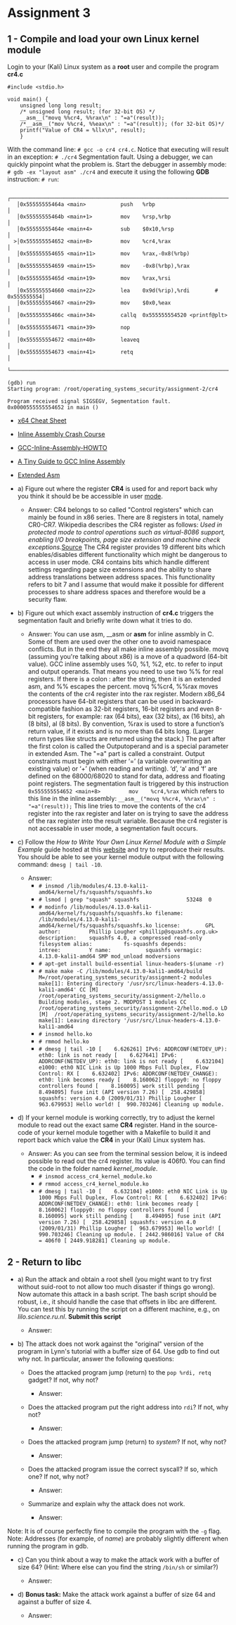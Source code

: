 # Assignment 3

## 1 - Compile and load your own Linux kernel module


Login to your (Kali) Linux system as a **root** user and compile the program **cr4.c**

```
#include <stdio.h>

void main() {
	unsigned long long result;
	/* unsigned long result; (for 32-bit OS) */
	__asm__("movq %%cr4, %%rax\n" : "=a"(result));
	/*__asm__("mov %%cr4, %%eax\n" : "=a"(result)); (for 32-bit OS)*/
	printf("Value of CR4 = %llx\n", result);
	}
```

With the command line: `# gcc -o cr4 cr4.c`. 
Notice that executing will result in an exception: `# ./cr4` Segmentation fault.
Using a debugger, we can quickly pinpoint what the problem is. Start the debugger in assembly mode: `# gdb -ex "layout asm" ./cr4`
and execute it using the following **GDB** instruction: `# run`:

```
   ┌───────────────────────────────────────────────────────────────────────────┐
   │0x55555555464a <main>           push   %rbp                                │
   │0x55555555464b <main+1>         mov    %rsp,%rbp                           │
   │0x55555555464e <main+4>         sub    $0x10,%rsp                          │
  >│0x555555554652 <main+8>         mov    %cr4,%rax                           │
   │0x555555554655 <main+11>        mov    %rax,-0x8(%rbp)                     │
   │0x555555554659 <main+15>        mov    -0x8(%rbp),%rax                     │
   │0x55555555465d <main+19>        mov    %rax,%rsi                           │
   │0x555555554660 <main+22>        lea    0x9d(%rip),%rdi        # 0x555555554│
   │0x555555554667 <main+29>        mov    $0x0,%eax                           │
   │0x55555555466c <main+34>        callq  0x555555554520 <printf@plt>         │
   │0x555555554671 <main+39>        nop                                        │
   │0x555555554672 <main+40>        leaveq                                     │
   │0x555555554673 <main+41>        retq                                       │
   └───────────────────────────────────────────────────────────────────────────┘

(gdb) run
Starting program: /root/operating_systems_security/assignment-2/cr4

Program received signal SIGSEGV, Segmentation fault.
0x0000555555554652 in main ()

```

* [x64 Cheat Sheet](https://cs.brown.edu/courses/cs033/docs/guides/x64_cheatsheet.pdf)
* [Inline Assembly Crash Course](https://0xax.gitbooks.io/linux-insides/content/Theory/asm.html)
* [GCC-Inline-Assembly-HOWTO](http://www.ibiblio.org/gferg/ldp/GCC-Inline-Assembly-HOWTO.html)
* [A Tiny Guide to GCC Inline Assembly](http://ericw.ca/notes/a-tiny-guide-to-gcc-inline-assembly.html)
* [Extended Asm](https://gcc.gnu.org/onlinedocs/gcc/Extended-Asm.html)






* a) Figure out where the register **CR4** is used for and report back why you think it should be be accessible in user [mode](http://en.wikipedia.org/wiki/Control_register).

	* Answer: CR4 belongs to so called "Control registers" which can mainly be found in x86 series. There are 8 registers in total, namely CR0-CR7. Wikipedia describes the CR4 register as follows: *Used in protected mode to control operations such as virtual-8086 support, enabling I/O breakpoints, page size extension and machine check exceptions.*[Source](https://en.wikipedia.org/wiki/Control_register#CR4)
	The CR4 register provides 19 different bits which enables/disables different functionality which might be dangerous to access in user mode. CR4 contains bits which handle different settings regarding page size extensions and the ability to share address translations between address spaces. This functionality refers to bit 7 and I assume that would make it possible for different processes to share address spaces and therefore would be a security flaw.
	

* b) Figure out which exact assembly instruction of **cr4.c** triggers the segmentation fault and briefly write down what it tries to do.
	
	* Answer: You can use asm, __asm or __asm__ for inline assmbly in C. Some of them are used over the other one to avoid namespace conflicts. But in the end they all make inline assembly possible. movq (assuming you're talking about x86) is a move of a quadword (64-bit value). GCC inline assembly uses %0, %1, %2, etc. to refer to input and output operands. That means you need to use two %% for real registers. If there is a colon : after the string, then it is an extended asm, and %% escapes the percent. movq %%cr4, %%rax moves the contents of the cr4 register into the rax register. Modern x86_64 processors have 64-bit registers that can be used in backward-compatible fashion as 32-bit registers, 16-bit registers and even 8-bit registers, for example: rax (64 bits), eax (32 bits), ax (16 bits), ah (8 bits), al (8 bits). By convention, %rax​ is used to store a function’s return value, if it exists and is no more than 64 bits long. (Larger return types like structs are returned using the stack.) The part after the first colon is called the Outputoperand and is a special parameter in extended Asm. The "=a" part is called a constraint. Output constraints must begin with either ‘=’ (a variable overwriting an existing value) or ‘+’ (when reading and writing). ‘d’, ‘a’ and ‘f’ are defined on the 68000/68020 to stand for data, address and floating point registers. The segmentation fault is triggered by this instruction `0x555555554652 <main+8>         mov    %cr4,%rax` which refers to this line in the inline assembly: `__asm__("movq %%cr4, %%rax\n" : "=a"(result));` This line tries to move the contents of the cr4 register into the rax register and later on is trying to save the address of the rax register into the result variable. Because the cr4 register is not accessable in user mode, a segmentation fault occurs.

* c) Follow the *How to Write Your Own Linux Kernel Module with a Simple Example* guide hosted at this [website](http://www.thegeekstuff.com/2013/07/write-linux-kernel-module/) and try to reproduce their results. You should be able to see your kernel module output with the following command: `dmesg | tail -10`.

	* Answer: 
		* `# insmod /lib/modules/4.13.0-kali1-amd64/kernel/fs/squashfs/squashfs.ko`
		* `# lsmod | grep "squash"
			 squashfs               53248  0
		`
		* `# modinfo /lib/modules/4.13.0-kali1-amd64/kernel/fs/squashfs/squashfs.ko
			filename:       /lib/modules/4.13.0-kali1-amd64/kernel/fs/squashfs/squashfs.ko
			license:        GPL
			author:         Phillip Lougher <phillip@squashfs.org.uk>
			description:    squashfs 4.0, a compressed read-only filesystem
			alias:          fs-squashfs
			depends:        
			intree:         Y
			name:           squashfs
			vermagic:       4.13.0-kali1-amd64 SMP mod_unload modversions
		`
		* `# apt-get install build-essential linux-headers-$(uname -r)`
		* `# make
			make -C /lib/modules/4.13.0-kali1-amd64/build M=/root/operating_systems_security/assignment-2 modules
			make[1]: Entering directory '/usr/src/linux-headers-4.13.0-kali1-amd64'
			  CC [M]  /root/operating_systems_security/assignment-2/hello.o
			  Building modules, stage 2.
			  MODPOST 1 modules
			  CC      /root/operating_systems_security/assignment-2/hello.mod.o
			  LD [M]  /root/operating_systems_security/assignment-2/hello.ko
			make[1]: Leaving directory '/usr/src/linux-headers-4.13.0-kali1-amd64
		`
		* `# insmod hello.ko`
		* `# rmmod hello.ko`
		* `# dmesg | tail -10
			[    6.626261] IPv6: ADDRCONF(NETDEV_UP): eth0: link is not ready
			[    6.627641] IPv6: ADDRCONF(NETDEV_UP): eth0: link is not ready
			[    6.632104] e1000: eth0 NIC Link is Up 1000 Mbps Full Duplex, Flow Control: RX
			[    6.632402] IPv6: ADDRCONF(NETDEV_CHANGE): eth0: link becomes ready
			[    8.160062] floppy0: no floppy controllers found
			[    8.160095] work still pending
			[    8.494095] fuse init (API version 7.26)
			[  258.429858] squashfs: version 4.0 (2009/01/31) Phillip Lougher
			[  963.679953] Hello world!
			[  990.703246] Cleaning up module.
		`

* d) If your kernel module is working correctly, try to adjust the kernel module to read out the exact same **CR4** register. Hand in the source-code of your kernel module together with a Makefile to build it and report back which value the **CR4** in your (Kali) Linux system has.

	* Answer: As you can see from the terminal session below, it is indeed possible to read out the cr4 register. Its value is 406f0. You can find the code in the folder named *kernel_module*.
		* `# insmod access_cr4_kernel_module.ko`
		* `# rmmod access_cr4_kernel_module.ko`
		* `# dmesg | tail -10
			[    6.632104] e1000: eth0 NIC Link is Up 1000 Mbps Full Duplex, Flow Control: RX
			[    6.632402] IPv6: ADDRCONF(NETDEV_CHANGE): eth0: link becomes ready
			[    8.160062] floppy0: no floppy controllers found
			[    8.160095] work still pending
			[    8.494095] fuse init (API version 7.26)
			[  258.429858] squashfs: version 4.0 (2009/01/31) Phillip Lougher
			[  963.679953] Hello world!
			[  990.703246] Cleaning up module.
			[ 2442.986016] Value of CR4 = 406f0
			[ 2449.918281] Cleaning up module.
		`


## 2 - Return to libc

* a) Run the attack and obtain a root shell (you might want to try first without suid-root to not allow too much disaster if things go wrong). Now automate this attack in a bash script. The bash script should be robust, i.e., it should handle the case that offsets in libc are different. You can test this by running the script on a different machine, e.g., on *lilo.science.ru.nl*. **Submit this script**
	
	* Answer:

* b) The attack does not work against the "original" version of the program in Lynn's tutorial with a buffer size of 64. Use gdb to find out why not. In particular, answer the following questions:
	
	* Does the attacked program jump (return) to the `pop %rdi, retq` gadget? If not, why not?

		* Answer:

	* Does the attacked program put the right address into `rdi`? If not, why not?
	
		* Answer:

	* Does the attacked program jump (return) to *system*? If not, why not?
	
		* Answer:

	* Does the attacked program issue the correct syscall? If so, which one? If not, why not?
	
		* Answer:

	* Summarize and explain why the attack does not work.
	
		* Answer:


Note: It is of course perfectly fine to compile the program with the `-g` flag.
Note: Addresses (for example, of *name*) are probably slightly different when running the program in gdb.

* c) Can you think about a way to make the attack work with a buffer of size 64? (Hint: Where else can you find the string `/bin/sh` or similar?)

	* Answer:

* d) **Bonus task:** Make the attack work against a buffer of size 64 and against a buffer of size 4.

	* Answer:							